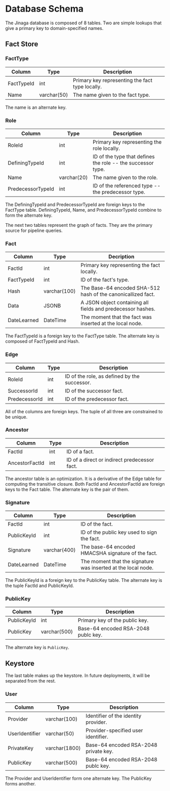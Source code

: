 # Database Schema

The Jinaga database is composed of 8 tables.
Two are simple lookups that give a primary key to domain-specified names.

## Fact Store

### FactType

| Column     | Type        | Description                                     |
| ---------- | ----------- | ----------------------------------------------- |
| FactTypeId | int         | Primary key representing the fact type locally. |
| Name       | varchar(50) | The name given to the fact type.                |

The name is an alternate key.

### Role

| Column            | Type        | Description                                                 |
| ----------------- | ----------- | ----------------------------------------------------------- |
| RoleId            | int         | Primary key representing the role locally.                  |
| DefiningTypeId    | int         | ID of the type that defines the role -- the successor type. |
| Name              | varchar(20) | The name given to the role.                                 |
| PredecessorTypeId | int         | ID of the referenced type -- the predecessor type.          |

The DefiningTypeId and PredecessorTypeId are foreign keys to the FactType table.
DefiningTypeId, Name, and PredecessorTypeId combine to form the alternate key.

The next two tables represent the graph of facts.
They are the primary source for pipeline queries.

### Fact

| Column      | Type         | Decription                                                   |
| ----------- | ------------ | ------------------------------------------------------------ |
| FactId      | int          | Primary key representing the fact locally.                   |
| FactTypeId  | int          | ID of the fact's type.                                       |
| Hash        | varchar(100) | The Base-64 encoded SHA-512 hash of the canonicallized fact. |
| Data        | JSONB        | A JSON object containing all fields and predecessor hashes.  |
| DateLearned | DateTime     | The moment that the fact was inserted at the local node.     |

The FactTypeId is a foreign key to the FactType table.
The alternate key is composed of FactTypeId and Hash.

### Edge

| Column        | Type | Description                                  |
| ------------- | ---- | -------------------------------------------- |
| RoleId        | int  | ID of the role, as defined by the successor. |
| SuccessorId   | int  | ID of the successor fact.                    |
| PredecessorId | int  | ID of the predecessor fact.                  |

All of the columns are foreign keys.
The tuple of all three are constrained to be unique.

### Ancestor

| Column         | Type | Description                                  |
| -------------- | ---- | -------------------------------------------- |
| FactId         | int  | ID of a fact.                                |
| AncestorFactId | int  | ID of a direct or indirect predecessor fact. |

The ancestor table is an optimization.
It is a derivative of the Edge table for computing the transitive closure.
Both FactId and AncestorFactId are foreign keys to the Fact table.
The alternate key is the pair of them.

### Signature

| Column      | Type         | Description                                                   |
| ----------- | ------------ | ------------------------------------------------------------- |
| FactId      | int          | ID of the fact.                                               |
| PublicKeyId | int          | ID of the public key used to sign the fact.                   |
| Signature   | varchar(400) | The base-64 encoded HMACSHA signature of the fact.            |
| DateLearned | DateTime     | The moment that the signature was inserted at the local node. |

The PublicKeyId is a foreign key to the PublicKey table.
The alternate key is the tuple FactId and PublicKeyId.

### PublicKey

| Column         | Type          | Description                           |
| -------------- | ------------- | ------------------------------------- |
| PublicKeyId    | int           | Primary key of the public key.        |
| PublicKey      | varchar(500)  | Base-64 encoded RSA-2048 publc key.   |

The alternate key is `PublicKey`.

## Keystore

The last table makes up the keystore.
In future deployments, it will be separated from the rest.

### User

| Column         | Type          | Description                           |
| -------------- | ------------- | ------------------------------------- |
| Provider       | varchar(100)  | Identifier of the identity provider.  |
| UserIdentifier | varchar(50)   | Provider-specified user identifier.   |
| PrivateKey     | varchar(1800) | Base-64 encoded RSA-2048 private key. |
| PublicKey      | varchar(500)  | Base-64 encoded RSA-2048 publc key.   |

The Provider and UserIdentifier form one alternate key.
The PublicKey forms another.